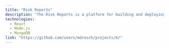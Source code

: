 ```yaml
---
title: "Risk Reports"
description: "The Risk Reports is a platform for building and deploying AI models. It seems you're diving deep into AI and machine learning frameworks."
technologies:
  - React
  - Node.js
  - MongoDB
link: "https://github.com/users/mdresch/projects/6/"
---
```

